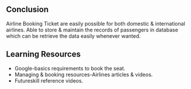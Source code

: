 ## Conclusion
 Airline Booking Ticket are easily possible for both domestic & international airlines. 
 Able to store & maintain the records of passengers in database which can be retrieve the data easily whenever wanted.
## Learning Resources
 * Google-basics requirements to book the seat.
 * Managing & booking resources-Airlines articles & videos.
 * Futureskill reference videos.
 
